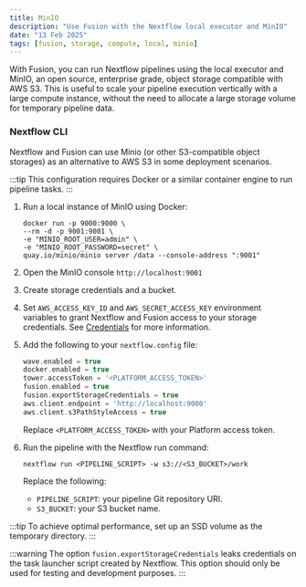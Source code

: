```yaml
---
title: MinIO
description: "Use Fusion with the Nextflow local executor and MinIO"
date: "13 Feb 2025"
tags: [fusion, storage, compute, local, minio]
---
```


With Fusion, you can run Nextflow pipelines using the local executor and MinIO, an open source, enterprise grade, object storage compatible with AWS S3. This
is useful to scale your pipeline execution vertically with a large compute instance, without the need to allocate
a large storage volume for temporary pipeline data.

### Nextflow CLI

Nextflow and Fusion can use Minio (or other S3-compatible object storages) as an alternative to AWS S3 in some deployment scenarios.

:::tip
This configuration requires Docker or a similar container engine to run pipeline tasks.
:::

1. Run a local instance of MinIO using Docker:

    ```
    docker run -p 9000:9000 \
    --rm -d -p 9001:9001 \
    -e "MINIO_ROOT_USER=admin" \
    -e "MINIO_ROOT_PASSWORD=secret" \
    quay.io/minio/minio server /data --console-address ":9001"
    ```

1. Open the MinIO console `http://localhost:9001`

1. Create storage credentials and a bucket.

1. Set `AWS_ACCESS_KEY_ID` and `AWS_SECRET_ACCESS_KEY` environment variables to grant Nextflow and Fusion access to your storage credentials. See [Credentials](https://www.nextflow.io/docs/latest/google.html#credentials) for more information.

1. Add the following to your `nextflow.config` file:

    ```groovy
    wave.enabled = true
    docker.enabled = true
    tower.accessToken = '<PLATFORM_ACCESS_TOKEN>'
    fusion.enabled = true
    fusion.exportStorageCredentials = true
    aws.client.endpoint = 'http://localhost:9000'
    aws.client.s3PathStyleAccess = true
    ```

    Replace `<PLATFORM_ACCESS_TOKEN>` with your Platform access token.

1. Run the pipeline with the Nextflow run command:

    ```
    nextflow run <PIPELINE_SCRIPT> -w s3://<S3_BUCKET>/work
    ```

    Replace the following:
    - `PIPELINE_SCRIPT`: your pipeline Git repository URI.
    - `S3_BUCKET`: your S3 bucket name.

:::tip
To achieve optimal performance, set up an SSD volume as the temporary directory.
:::

:::warning
The option `fusion.exportStorageCredentials` leaks credentials on the task launcher script created by Nextflow.
This option should only be used for testing and development purposes.
:::
